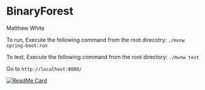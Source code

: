 # BinaryForest

Matthew White

To run, Execute the following command from the root direcotry: `./mvnw spring-boot:run`

To test, Execute the following command from the root directory: `./mvnw test`

Go to `http://localhost:8080/`

[![ReadMe Card](https://github-readme-stats.vercel.app/api/pin/?username=mattwhite180&repo=BinaryForest)](https://github.com/mattwhite180/BinaryForest)